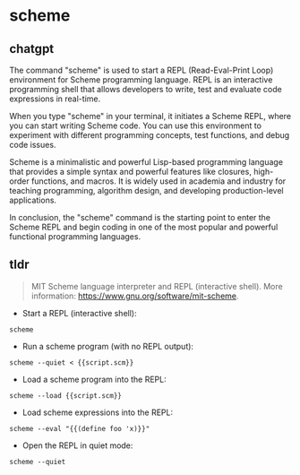 # scheme 
## chatgpt 
The command "scheme" is used to start a REPL (Read-Eval-Print Loop) environment for Scheme programming language. REPL is an interactive programming shell that allows developers to write, test and evaluate code expressions in real-time. 

When you type "scheme" in your terminal, it initiates a Scheme REPL, where you can start writing Scheme code. You can use this environment to experiment with different programming concepts, test functions, and debug code issues. 

Scheme is a minimalistic and powerful Lisp-based programming language that provides a simple syntax and powerful features like closures, high-order functions, and macros. It is widely used in academia and industry for teaching programming, algorithm design, and developing production-level applications. 

In conclusion, the "scheme" command is the starting point to enter the Scheme REPL and begin coding in one of the most popular and powerful functional programming languages. 

## tldr 
 
> MIT Scheme language interpreter and REPL (interactive shell).
> More information: <https://www.gnu.org/software/mit-scheme>.

- Start a REPL (interactive shell):

`scheme`

- Run a scheme program (with no REPL output):

`scheme --quiet < {{script.scm}}`

- Load a scheme program into the REPL:

`scheme --load {{script.scm}}`

- Load scheme expressions into the REPL:

`scheme --eval "{{(define foo 'x)}}"`

- Open the REPL in quiet mode:

`scheme --quiet`
